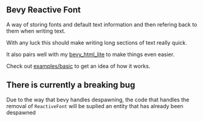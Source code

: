 ## Bevy Reactive Font

A way of storing fonts and default text information and then refering back to them when writing text.

With any luck this should make writing long sections of text really quick.

It also pairs well with my [bevy_html_lite](https://github.com/Freyja-moth/bevy_html_lite) to make things even easier.

Check out [examples/basic](https://github.com/Freyja-moth/bevy_reactive_font/blob/main/examples/basic.rs) to get an idea of how it works.

## There is currently a breaking bug
Due to the way that bevy handles despawning, the code that handles the removal of `ReactiveFont` will be suplied an entity that has already been despawned
